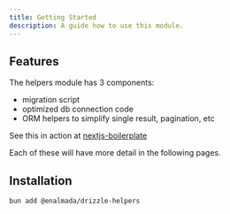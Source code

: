 ```yaml
---
title: Getting Started
description: A guide how to use this module.
---
```


## Features
The helpers module has 3 components:
* migration script
* optimized db connection code
* ORM helpers to simplify single result, pagination, etc

See this in action at [nextjs-boilerplate](https://github.com/Enalmada/nextjs-boilerplate)

Each of these will have more detail in the following pages.

## Installation

```bash
bun add @enalmada/drizzle-helpers
```
